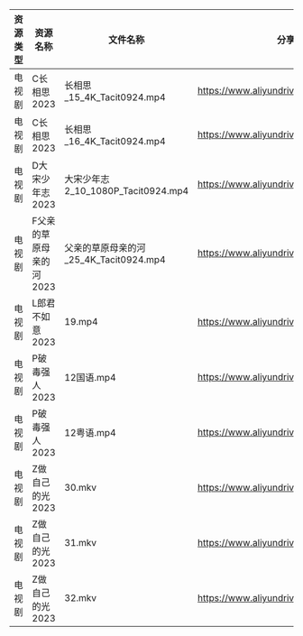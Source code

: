 | 资源类型 | 资源名称           | 文件名称                          | 分享链接                                      | 更新时间       |
| ---- | -------------- | ----------------------------- | ----------------------------------------- | ---------- |
| 电视剧  | C长相思2023       | 长相思_15_4K_Tacit0924.mp4       | https://www.aliyundrive.com/s/4u3FpioY6BR | 2023-08-01 |
| 电视剧  | C长相思2023       | 长相思_16_4K_Tacit0924.mp4       | https://www.aliyundrive.com/s/4u3FpioY6BR | 2023-08-01 |
| 电视剧  | D大宋少年志2023     | 大宋少年志2_10_1080P_Tacit0924.mp4 | https://www.aliyundrive.com/s/Be2ceEjJu56 | 2023-08-01 |
| 电视剧  | F父亲的草原母亲的河2023 | 父亲的草原母亲的河_25_4K_Tacit0924.mp4 | https://www.aliyundrive.com/s/YqgsgnJkpDn | 2023-08-01 |
| 电视剧  | L郎君不如意2023     | 19.mp4                        | https://www.aliyundrive.com/s/t5SwfgT4MyL | 2023-08-01 |
| 电视剧  | P破毒强人2023      | 12国语.mp4                      | https://www.aliyundrive.com/s/N9L3L9L9hNr | 2023-08-01 |
| 电视剧  | P破毒强人2023      | 12粤语.mp4                      | https://www.aliyundrive.com/s/N9L3L9L9hNr | 2023-08-01 |
| 电视剧  | Z做自己的光2023     | 30.mkv                        | https://www.aliyundrive.com/s/ZuH7v2Grwfq | 2023-08-01 |
| 电视剧  | Z做自己的光2023     | 31.mkv                        | https://www.aliyundrive.com/s/ZuH7v2Grwfq | 2023-08-01 |
| 电视剧  | Z做自己的光2023     | 32.mkv                        | https://www.aliyundrive.com/s/ZuH7v2Grwfq | 2023-08-01 |
